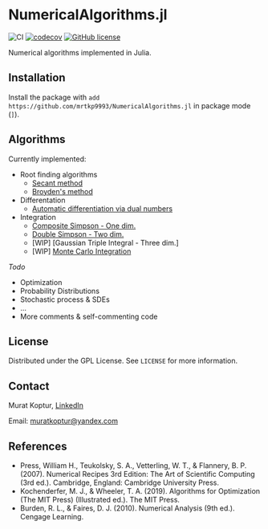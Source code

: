 # NumericalAlgorithms.jl

![CI](https://github.com/mrtkp9993/NumericalAlgorithms.jl/workflows/CI/badge.svg)
[![codecov](https://codecov.io/gh/mrtkp9993/NumericalAlgorithms.jl/branch/main/graph/badge.svg?token=7MBMLCFILV)](https://codecov.io/gh/mrtkp9993/NumericalAlgorithms.jl)
[![GitHub license](https://img.shields.io/github/license/mrtkp9993/NumericalAlgorithms.jl)](https://github.com/mrtkp9993/NumericalAlgorithms.jl/blob/main/LICENSE)

Numerical algorithms implemented in Julia.

## Installation

Install the package with ```add https://github.com/mrtkp9993/NumericalAlgorithms.jl``` in package mode (```]```).

## Algorithms

Currently implemented:

* Root finding algorithms
    * [Secant method](https://github.com/mrtkp9993/NumericalAlgorithms.jl/blob/038b17319fbaec8133631e59c13e99ad6787af3f/src/RootFinding.jl#L3) 
    * [Broyden's method](https://github.com/mrtkp9993/NumericalAlgorithms.jl/blob/038b17319fbaec8133631e59c13e99ad6787af3f/src/RootFinding.jl#L19)
* Differentation
    * [Automatic differentiation via dual numbers](https://github.com/mrtkp9993/NumericalAlgorithms.jl/blob/0e8b9d5150a734a67033548762a57e26f9725fe3/src/Differentiation.jl#L1)
* Integration
   * [Composite Simpson - One dim.](https://github.com/mrtkp9993/NumericalAlgorithms.jl/blob/59ab2397869ecf563e8d3c41aeccc1210c2f3d1e/src/Integration.jl#L12)
   * [Double Simpson - Two dim.](https://github.com/mrtkp9993/NumericalAlgorithms.jl/blob/59ab2397869ecf563e8d3c41aeccc1210c2f3d1e/src/Integration.jl#L46)
   * [WIP] [Gaussian Triple Integral - Three dim.]
   * [WIP] [Monte Carlo Integration]()

*Todo*
* Optimization
* Probability Distributions
* Stochastic process & SDEs
* ...
* More comments & self-commenting code

## License

Distributed under the GPL License. See ```LICENSE``` for more information.

## Contact

Murat Koptur, [LinkedIn](https://www.linkedin.com/in/muratkoptur/)

Email: [muratkoptur@yandex.com](mailto:muratkoptur@yandex.com?subject=NumericalAlgorithms.jl)

## References

* Press, William H., Teukolsky, S. A., Vetterling, W. T., & Flannery, B. P. (2007). Numerical Recipes 3rd Edition: The Art of Scientific Computing (3rd ed.). Cambridge, England: Cambridge University Press.
* Kochenderfer, M. J., & Wheeler, T. A. (2019). Algorithms for Optimization (The MIT Press) (Illustrated ed.). The MIT Press.
* Burden, R. L., & Faires, D. J. (2010). Numerical Analysis (9th ed.). Cengage Learning.
